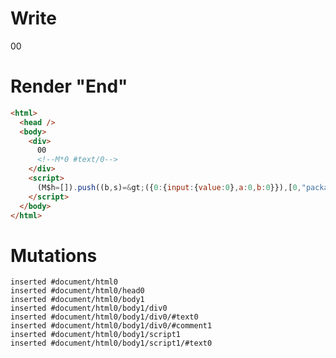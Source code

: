 # Write
  <div>00<!M*0 #text/0></div><script>(M$h=[]).push((b,s)=>({0:{input:{value:0},a:0,b:0}}),[0,"packages/translator-tags/src/__tests__/fixtures/user-effect-cleanup/template.marko_0_input",])</script>


# Render "End"
```html
<html>
  <head />
  <body>
    <div>
      00
      <!--M*0 #text/0-->
    </div>
    <script>
      (M$h=[]).push((b,s)=&gt;({0:{input:{value:0},a:0,b:0}}),[0,"packages/translator-tags/src/__tests__/fixtures/user-effect-cleanup/template.marko_0_input",])
    </script>
  </body>
</html>
```

# Mutations
```
inserted #document/html0
inserted #document/html0/head0
inserted #document/html0/body1
inserted #document/html0/body1/div0
inserted #document/html0/body1/div0/#text0
inserted #document/html0/body1/div0/#comment1
inserted #document/html0/body1/script1
inserted #document/html0/body1/script1/#text0
```